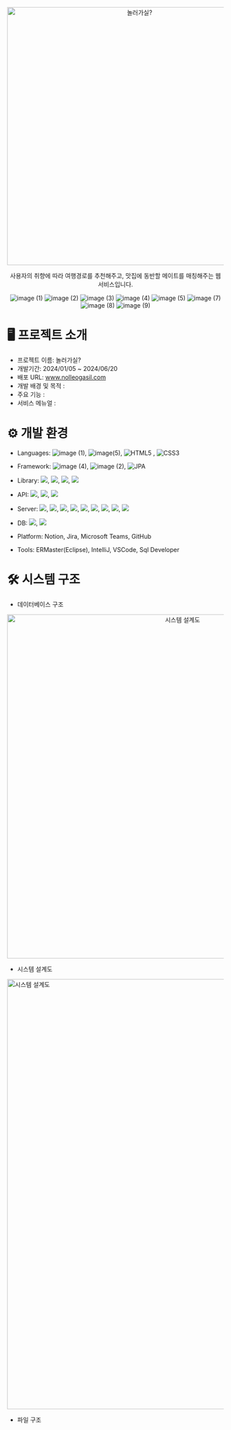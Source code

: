 <div align="center">

<img src="https://github.com/fourroro/nolleogasil_backend/blob/chon/README_images/banner.jpg" alt="놀러가실?" width="600px" />


사용자의 취향에 따라 여행경로를 추천해주고, 맛집에 동반할 메이트를 매칭해주는 웹 서비스입니다.

![image (1)](https://github.com/user-attachments/assets/2d7a2ac4-8142-4f00-9a04-eb7d1c97c499)
![image (2)](https://github.com/user-attachments/assets/115dadb1-ce68-4a39-a86b-6e953606ad97)
![image (3)](https://github.com/user-attachments/assets/f6071a6a-e644-4e28-a95e-3dfcfced44b7)
![image (4)](https://github.com/user-attachments/assets/954dbc16-fb5a-42a5-b8d6-7c18284babd0)
![image (5)](https://github.com/user-attachments/assets/6a571716-8298-46a2-817a-3858709f410a)
![image (7)](https://github.com/user-attachments/assets/76cbac91-1143-41ef-9f85-e67e05d71eef)
![image (8)](https://github.com/user-attachments/assets/a8f7c42c-44f8-4d70-af2b-9a767f1dcff3)
![image (9)](https://github.com/user-attachments/assets/69d4a3de-4758-4295-a7ee-8ac9677fdd87)

</div>

# 🖥 프로젝트 소개


+ 프로젝트 이름: 놀러가실?
+ 개발기간: 2024/01/05 ~ 2024/06/20
+ 배포 URL: www.nolleogasil.com
+ 개발 배경 및 목적 : 
+ 주요 기능 : 
+ 서비스 메뉴얼 : 


# ⚙ 개발 환경


+ Languages: ![image (1)](https://img.shields.io/badge/JAVA-E34F26?style=flat&logo=java&logoColor=white), ![image(5)](https://img.shields.io/badge/JS-F7DF1E?style=flat&logo=JavaScript&logoColor=white), ![HTML5](https://img.shields.io/badge/html5-%23E34F26.svg?style=flat&logo=html5&logoColor=white)
  , ![CSS3](https://img.shields.io/badge/css3-%231572B6.svg?style=flate&logo=css3&logoColor=white)

+ Framework: ![image (4)](https://img.shields.io/badge/React-61DAFB?style=flate&logo=React&logoColor=white), ![image (2)](https://img.shields.io/badge/springBoot-6DB33F?style=flate&logo=SpringBoot&logoColor=white), ![JPA](https://img.shields.io/badge/JPA-6DB33F?style=flat&logo=&logoColor=white)
+ Library: <img src="https://img.shields.io/badge/WebSocket-2072EF?style=flat&logoColor=white">, 
           <img src="https://img.shields.io/badge/STOMP-41454A?style=flat&logoColor=white">, 
           <img src="https://img.shields.io/badge/SockJS(실시간채팅)-F56640?style=flat&logoColor=white">, 
           <img src="https://img.shields.io/badge/Axios-5A29E4?style=flat&logo=Axios&logoColor=white">
           
+ API: <img src="https://img.shields.io/badge/Kakao Login API-FFCD00?style=flat&logo=Kakao&logoColor=white">, 
       <img src="https://img.shields.io/badge/Kakao Map API-FFCD00?style=flat&logo=Kakao&logoColor=white">, 
       <img src="https://img.shields.io/badge/OpenAI API-412991?style=flat&logo=OpenAI&logoColor=white">
       
+ Server:
  <img src="https://img.shields.io/badge/Rabbitmq(메세지 브로커 서버)-FF6600?style=flat&logo=rabbitmq&logoColor=white"/>,
  <img src="https://img.shields.io/badge/Amazon EC2-FF9900?style=flat&logo=amazonec2&logoColor=white"/>,
  <img src="https://img.shields.io/badge/AWS ELB-8C4FFF?style=flat&logo=awselasticloadbalancing&logoColor=white"/>,
  <img src="https://img.shields.io/badge/Amazon Route53-8C4FFF?style=flat&logo=amazonroute53&logoColor=white"/>,
  <img src="https://img.shields.io/badge/AWS Certificate Manager-C925D1?style=flat&logoColor=white"/>,
  <img src="https://img.shields.io/badge/Amazon ElastiCache-C925D1?style=flat&logo=amazonelasticache&logoColor=white"/>,
  <img src="https://img.shields.io/badge/Docker-2496ED?style=flat&logo=Docker&logoColor=white"/>,
  <img src="https://img.shields.io/badge/jenkins(배포용 서버)-E06666?style=flat&logo=jenkins&logoColor=white"/>,
  <img src="https://img.shields.io/badge/nginx(웹 서버)-67c83b?style=flat&logo=nginx&logoColor=white"/>
  
+ DB:
  <img src="https://img.shields.io/badge/ORACLE-F80000?style=flat&logo=oracle&logoColor=white"/>,
  <img src="https://img.shields.io/badge/redis(세션 클러스터링)-cc0000?style=flat&logo=redis&logoColor=white"/>
+ Platform: Notion, Jira, Microsoft Teams, GitHub
+ Tools: ERMaster(Eclipse), IntelliJ, VSCode, Sql Developer


# 🛠 시스템 구조


+ 데이터베이스 구조
<div align="center">
  <img src="https://github.com/fourroro/nolleogasil_backend/blob/chon/README_images/DB_Schema.png" alt="시스템 설계도" width="800px" />
</div><p/>


+ 시스템 설계도
<img src="https://github.com/fourroro/nolleogasil_backend/blob/chon/README_images/system_architecture.jpg" alt="시스템 설계도" width="1000px" />


+ 파일 구조
